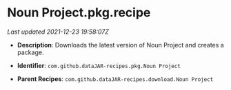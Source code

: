 # Noun Project.pkg.recipe

_Last updated 2021-12-23 19:58:07Z_

- **Description**: Downloads the latest version of Noun Project and creates a package.

- **Identifier**: `com.github.dataJAR-recipes.pkg.Noun Project`

- **Parent Recipes**: `com.github.dataJAR-recipes.download.Noun Project`